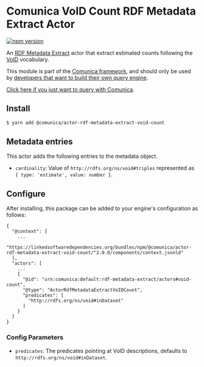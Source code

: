 # Comunica VoID Count RDF Metadata Extract Actor

[![npm version](https://badge.fury.io/js/%40comunica%2Factor-rdf-metadata-extract-void-count.svg)](https://www.npmjs.com/package/@comunica/actor-rdf-metadata-extract-void-count)

An [RDF Metadata Extract](https://github.com/comunica/comunica/tree/master/packages/bus-rdf-metadata-extract) actor that
extract estimated counts following the [VoID](https://www.w3.org/TR/void/) vocabulary.

This module is part of the [Comunica framework](https://github.com/comunica/comunica),
and should only be used by [developers that want to build their own query engine](https://comunica.dev/docs/modify/).

[Click here if you just want to query with Comunica](https://comunica.dev/docs/query/).

## Install

```bash
$ yarn add @comunica/actor-rdf-metadata-extract-void-count
```

## Metadata entries

This actor adds the following entries to the metadata object.

* `cardinality`: Value of `http://rdfs.org/ns/void#triples` represented as `{ type: 'estimate', value: number }`.

## Configure

After installing, this package can be added to your engine's configuration as follows:
```text
{
  "@context": [
    ...
    "https://linkedsoftwaredependencies.org/bundles/npm/@comunica/actor-rdf-metadata-extract-void-count/^2.0.0/components/context.jsonld"  
  ],
  "actors": [
    ...
    {
      "@id": "urn:comunica:default:rdf-metadata-extract/actors#void-count",
      "@type": "ActorRdfMetadataExtractVoIDCount",
      "predicates": [
        "http://rdfs.org/ns/void#inDataset"
      ]
    }
  ]
}
```

### Config Parameters

* `predicates`: The predicates pointing at VoID descriptions, defaults to `http://rdfs.org/ns/void#inDataset`.
